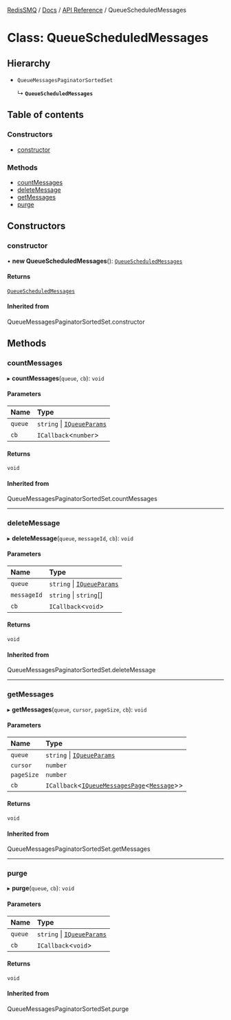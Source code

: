 [RedisSMQ](../../../README.md) / [Docs](../../README.md) / [API Reference](../README.md) / QueueScheduledMessages

# Class: QueueScheduledMessages

## Hierarchy

- `QueueMessagesPaginatorSortedSet`

  ↳ **`QueueScheduledMessages`**

## Table of contents

### Constructors

- [constructor](QueueScheduledMessages.md#constructor)

### Methods

- [countMessages](QueueScheduledMessages.md#countmessages)
- [deleteMessage](QueueScheduledMessages.md#deletemessage)
- [getMessages](QueueScheduledMessages.md#getmessages)
- [purge](QueueScheduledMessages.md#purge)

## Constructors

### constructor

• **new QueueScheduledMessages**(): [`QueueScheduledMessages`](QueueScheduledMessages.md)

#### Returns

[`QueueScheduledMessages`](QueueScheduledMessages.md)

#### Inherited from

QueueMessagesPaginatorSortedSet.constructor

## Methods

### countMessages

▸ **countMessages**(`queue`, `cb`): `void`

#### Parameters

| Name | Type |
| :------ | :------ |
| `queue` | `string` \| [`IQueueParams`](../interfaces/IQueueParams.md) |
| `cb` | `ICallback`\<`number`\> |

#### Returns

`void`

#### Inherited from

QueueMessagesPaginatorSortedSet.countMessages

___

### deleteMessage

▸ **deleteMessage**(`queue`, `messageId`, `cb`): `void`

#### Parameters

| Name | Type |
| :------ | :------ |
| `queue` | `string` \| [`IQueueParams`](../interfaces/IQueueParams.md) |
| `messageId` | `string` \| `string`[] |
| `cb` | `ICallback`\<`void`\> |

#### Returns

`void`

#### Inherited from

QueueMessagesPaginatorSortedSet.deleteMessage

___

### getMessages

▸ **getMessages**(`queue`, `cursor`, `pageSize`, `cb`): `void`

#### Parameters

| Name | Type |
| :------ | :------ |
| `queue` | `string` \| [`IQueueParams`](../interfaces/IQueueParams.md) |
| `cursor` | `number` |
| `pageSize` | `number` |
| `cb` | `ICallback`\<[`IQueueMessagesPage`](../interfaces/IQueueMessagesPage.md)\<[`Message`](Message.md)\>\> |

#### Returns

`void`

#### Inherited from

QueueMessagesPaginatorSortedSet.getMessages

___

### purge

▸ **purge**(`queue`, `cb`): `void`

#### Parameters

| Name | Type |
| :------ | :------ |
| `queue` | `string` \| [`IQueueParams`](../interfaces/IQueueParams.md) |
| `cb` | `ICallback`\<`void`\> |

#### Returns

`void`

#### Inherited from

QueueMessagesPaginatorSortedSet.purge
